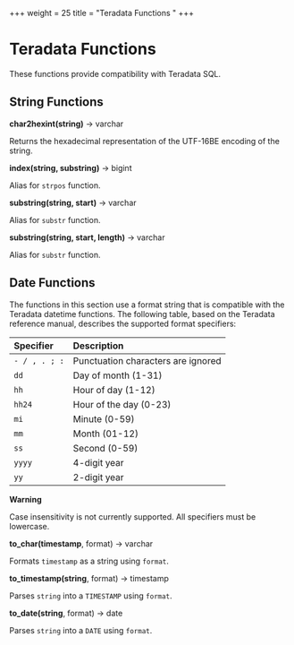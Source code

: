 +++
weight = 25
title = "Teradata Functions
"
+++

Teradata Functions
==================

These functions provide compatibility with Teradata SQL.

String Functions
----------------

**char2hexint(string)** -\> varchar

Returns the hexadecimal representation of the UTF-16BE encoding of the string.

**index(string, substring)** -\> bigint

Alias for `strpos` function.

**substring(string, start)** -\> varchar

Alias for `substr` function.


**substring(string, start, length)** -\> varchar

Alias for `substr` function.


Date Functions
--------------

The functions in this section use a format string that is compatible with the Teradata datetime functions. The following table, based on the Teradata reference manual, describes the supported format specifiers:

| Specifier     | Description                        |
| :------------ | :--------------------------------- |
| `- / , . ; :` | Punctuation characters are ignored |
| `dd`          | Day of month (1-31)                |
| `hh`          | Hour of day (1-12)                 |
| `hh24`        | Hour of the day (0-23)             |
| `mi`          | Minute (0-59)                      |
| `mm`          | Month (01-12)                      |
| `ss`          | Second (0-59)                      |
| `yyyy`        | 4-digit year                       |
| `yy`          | 2-digit year                       |

**Warning**

Case insensitivity is not currently supported. All specifiers must be lowercase.


**to\_char(timestamp**, format) -\> varchar

Formats `timestamp` as a string using `format`.


**to\_timestamp(string**, format) -\> timestamp

Parses `string` into a `TIMESTAMP` using `format`.


**to\_date(string**, format) -\> date

Parses `string` into a `DATE` using `format`.

